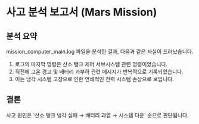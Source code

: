 # 사고 분석 보고서 (Mars Mission)

## 분석 요약
mission_computer_main.log 파일을 분석한 결과, 다음과 같은 사실이 드러났습니다.

1. 로그의 마지막 명령은 산소 탱크 제어 서브시스템 관련 명령이었습니다.
2. 직전에 고온 경고 및 배터리 과부하 관련 메시지가 반복적으로 기록되었습니다.
3. 이는 냉각 시스템 고장으로 인한 연쇄적인 전력 시스템 손상으로 보입니다.

## 결론
사고 원인은 '산소 탱크 냉각 실패 → 배터리 과열 → 시스템 다운' 순으로 판단됩니다.
